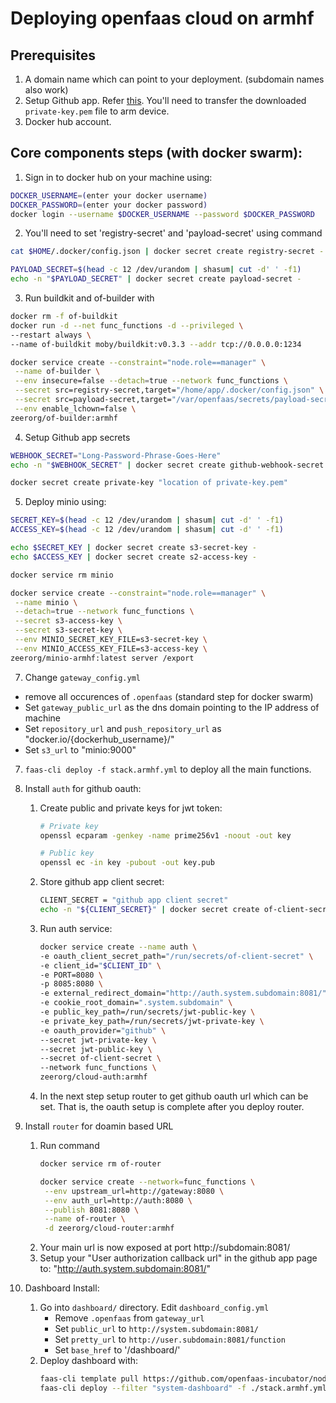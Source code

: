 # Deploying openfaas cloud on armhf

## Prerequisites

1. A domain name which can point to your deployment. (subdomain names also work)
2. Setup Github app. Refer [this](https://docs.openfaas.com/openfaas-cloud/self-hosted/github/). You'll need to transfer the downloaded `private-key.pem` file to arm device.
3. Docker hub account.

## Core components steps (with docker swarm):
1. Sign in to docker hub on your machine using:

```bash
DOCKER_USERNAME=(enter your docker username)
DOCKER_PASSWORD=(enter your docker password)
docker login --username $DOCKER_USERNAME --password $DOCKER_PASSWORD
```

2. You'll need to set 'registry-secret' and 'payload-secret' using command
```bash
cat $HOME/.docker/config.json | docker secret create registry-secret -

PAYLOAD_SECRET=$(head -c 12 /dev/urandom | shasum| cut -d' ' -f1)
echo -n "$PAYLOAD_SECRET" | docker secret create payload-secret -
```

3. Run buildkit and of-builder with
```bash
docker rm -f of-buildkit
docker run -d --net func_functions -d --privileged \
--restart always \
--name of-buildkit moby/buildkit:v0.3.3 --addr tcp://0.0.0.0:1234

docker service create --constraint="node.role==manager" \
 --name of-builder \
 --env insecure=false --detach=true --network func_functions \
 --secret src=registry-secret,target="/home/app/.docker/config.json" \
 --secret src=payload-secret,target="/var/openfaas/secrets/payload-secret" \
 --env enable_lchown=false \
zeerorg/of-builder:armhf
```
4. Setup Github app secrets

```bash
WEBHOOK_SECRET="Long-Password-Phrase-Goes-Here"
echo -n "$WEBHOOK_SECRET" | docker secret create github-webhook-secret -

docker secret create private-key "location of private-key.pem"
```

5. Deploy minio using:
```bash
SECRET_KEY=$(head -c 12 /dev/urandom | shasum| cut -d' ' -f1)
ACCESS_KEY=$(head -c 12 /dev/urandom | shasum| cut -d' ' -f1)

echo $SECRET_KEY | docker secret create s3-secret-key -
echo $ACCESS_KEY | docker secret create s2-access-key -

docker service rm minio

docker service create --constraint="node.role==manager" \
 --name minio \
 --detach=true --network func_functions \
 --secret s3-access-key \
 --secret s3-secret-key \
 --env MINIO_SECRET_KEY_FILE=s3-secret-key \
 --env MINIO_ACCESS_KEY_FILE=s3-access-key \
zeerorg/minio-armhf:latest server /export
```

7. Change `gateway_config.yml`
 - remove all occurences of `.openfaas` (standard step for docker swarm)
 - Set `gateway_public_url` as the dns domain pointing to the IP address of machine
 - Set `repository_url` and `push_repository_url` as "docker.io/{dockerhub_username}/"
 - Set `s3_url` to "minio:9000"

7. `faas-cli deploy -f stack.armhf.yml` to deploy all the main functions.

8. Install `auth` for github oauth:
   1. Create public and private keys for jwt token:
      ```bash
      # Private key
      openssl ecparam -genkey -name prime256v1 -noout -out key

      # Public key
      openssl ec -in key -pubout -out key.pub
      ```
   2. Store github app client secret:
      ```bash
      CLIENT_SECRET = "github app client secret"
      echo -n "${CLIENT_SECRET}" | docker secret create of-client-secret -
      ```
   3. Run auth service:
      ```bash
      docker service create --name auth \
      -e oauth_client_secret_path="/run/secrets/of-client-secret" \
      -e client_id="$CLIENT_ID" \
      -e PORT=8080 \
      -p 8085:8080 \
      -e external_redirect_domain="http://auth.system.subdomain:8081/" \
      -e cookie_root_domain=".system.subdomain" \
      -e public_key_path=/run/secrets/jwt-public-key \
      -e private_key_path=/run/secrets/jwt-private-key \
      -e oauth_provider="github" \
      --secret jwt-private-key \
      --secret jwt-public-key \
      --secret of-client-secret \
      --network func_functions \
      zeerorg/cloud-auth:armhf
      ```
    4. In the next step setup router to get github oauth url which can be set. That is, the oauth setup is complete after you deploy router.
    
9. Install `router` for doamin based URL
   1. Run command
      ```bash
      docker service rm of-router

      docker service create --network=func_functions \
       --env upstream_url=http://gateway:8080 \
       --env auth_url=http://auth:8080 \
       --publish 8081:8080 \
       --name of-router \
       -d zeerorg/cloud-router:armhf
       ```
   2. Your main url is now exposed at port http://subdomain:8081/
   3. Setup your "User authorization callback url" in the github app page to: "http://auth.system.subdomain:8081/"

10. Dashboard Install:
    1. Go into `dashboard/` directory. Edit `dashboard_config.yml`
       - Remove `.openfaas` from `gateway_url`
       - Set `public_url` to `http://system.subdomain:8081/`
       - Set `pretty_url` to `http://user.subdomain:8081/function`
       - Set `base_href` to '/dashboard/'
    2. Deploy dashboard with:
       ```bash
       faas-cli template pull https://github.com/openfaas-incubator/node8-express-template
       faas-cli deploy --filter "system-dashboard" -f ./stack.armhf.yml
       ```

